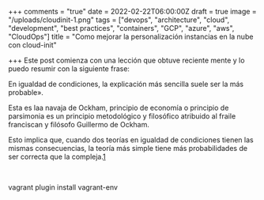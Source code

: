 +++
comments = "true"
date = 2022-02-22T06:00:00Z
draft = true
image = "/uploads/cloudinit-1.png"
tags = ["devops", "architecture", "cloud", "development", "best practices", "containers", "GCP", "azure", "aws", "CloudOps"]
title = "Como mejorar la personalización instancias en la nube con cloud-init"

+++
Este post comienza con una lección que obtuve reciente mente y lo puedo resumir con la siguiente frase:

En igualdad de condiciones, la explicación más sencilla suele ser la más probable».

Esta es laa navaja de Ockham, principio de economía o principio de parsimonia es un principio metodológico y filosófico atribuido al fraile franciscan y  filósofo Guillermo de Ockham.

Esto implica que, cuando dos teorías en igualdad de condiciones tienen las mismas consecuencias, la teoría más simple tiene más probabilidades de ser correcta que la compleja.[1](https://es.wikipedia.org/wiki/Navaja_de_Ockham#cite_note-Cambridge-1)

​

vagrant plugin install vagrant-env